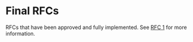 # Final RFCs

RFCs that have been approved and fully implemented.
See [RFC 1](../final/0001-rfc-process.md) for more information.

